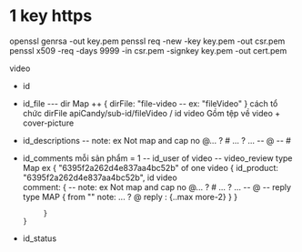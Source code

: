 # 1 key https
openssl genrsa -out key.pem 
penssl req -new -key key.pem -out csr.pem
penssl x509 -req -days 9999 -in csr.pem -signkey key.pem -out cert.pem




video
 - 	id
 - 	id_file
	--- dir Map ++ { dirFile: "file-video -- ex: "fileVideo" }
	cách tổ chức dirFile
	apiCandy/sub-id/fileVideo
		/ id video Gồm tệp về video + cover-picture
 - 	id_descriptions
	--  note: ex Not map and cap no @... ? # ... ? ...
	-- @
	-- #
 - 	id_comments mỗi sản phẩm = 1 
	-- id_user of video
	-- video_review type Map 
		ex {
		  "6395f2a262d4e837aa4bc52b" of one video
			 { 
				id_product: "6395f2a262d4e837aa4bc52b", id video				
				comment: 
					{
	--  note: ex Not map and cap no @... ? # ... ? ...
	-- @
	-- reply type MAP {
		from ""
		note: ... ?
		@
		reply : {..max more-2} 
	}
					}

			 }
		} 
 - 	id_status